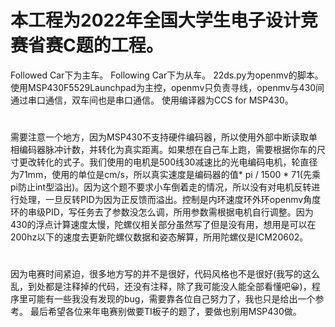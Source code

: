 # 本工程为2022年全国大学生电子设计竞赛省赛C题的工程。
  Followed Car下为主车。
  Following Car下为从车。 
  22ds.py为openmv的脚本。 
  使用MSP430F5529Launchpad为主控，openmv只负责寻线，openmv与430间通过串口通信，双车间也是串口通信。 
  使用编译器为CCS for MSP430。
# 
  需要注意一个地方，因为MSP430不支持硬件编码器，所以使用外部中断读取单相编码器脉冲计数，并转化为真实距离。如果想在自己车上跑，需要根据你车的尺寸更改转化的式子。我们使用的电机是500线30减速比的光电编码电机，轮直径为71mm，使用的单位是cm/s，所以真实速度是编码器的值* pi / 1500 * 71(先乘pi防止int型溢出)。因为这个题不要求小车倒着走的情况，所以没有对电机反转进行处理，一旦反转PID为因为正反馈而溢出。控制是内环速度环外环openmv角度环的串级PID，写任务去了参数没怎么调，所用参数需根据电机自行调整。因为430的浮点计算速度太慢，陀螺仪相关部分虽然写了但是没有用，想用是可以在200hz以下的速度去更新陀螺仪数据和姿态解算，所用陀螺仪是ICM20602。
# 
因为电赛时间紧迫，很多地方写的并不是很好，代码风格也不是很好(我写的这么乱，到处都是注释掉的代码，还没有注释，除了我可能没人能全部看懂吧😀)，程序里可能有一些我没有发现的bug，需要靠各位自己努力了，我也只是给出一个参考。 
  最后希望各位来年电赛别做要TI板子的题了，要做也别用MSP430做。
